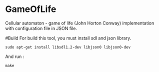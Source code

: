 # GameOfLife
Cellular automaton - game of life (John Horton Conway) implementation with configuration file in JSON file.

#Build
For build this tool, you must install sdl and json library.

    sudo apt-get install libsdl1.2-dev libjson0 libjson0-dev
    
And run :

    make
